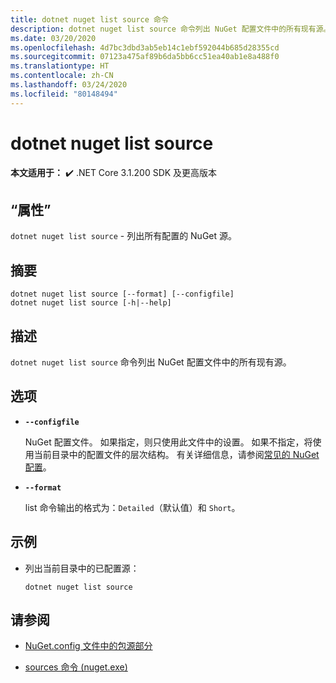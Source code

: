 ```yaml
---
title: dotnet nuget list source 命令
description: dotnet nuget list source 命令列出 NuGet 配置文件中的所有现有源。
ms.date: 03/20/2020
ms.openlocfilehash: 4d7bc3dbd3ab5eb14c1ebf592044b685d28355cd
ms.sourcegitcommit: 07123a475af89b6da5bb6cc51ea40ab1e8a488f0
ms.translationtype: HT
ms.contentlocale: zh-CN
ms.lasthandoff: 03/24/2020
ms.locfileid: "80148494"
---
```

# <a name="dotnet-nuget-list-source"></a>dotnet nuget list source

**本文适用于：** ✔️ .NET Core 3.1.200 SDK 及更高版本

## <a name="name"></a>“属性”

`dotnet nuget list source` - 列出所有配置的 NuGet 源。

## <a name="synopsis"></a>摘要

```dotnetcli
dotnet nuget list source [--format] [--configfile]
dotnet nuget list source [-h|--help]
```

## <a name="description"></a>描述

`dotnet nuget list source` 命令列出 NuGet 配置文件中的所有现有源。

## <a name="options"></a>选项

- **`--configfile`**

  NuGet 配置文件。 如果指定，则只使用此文件中的设置。 如果不指定，将使用当前目录中的配置文件的层次结构。 有关详细信息，请参阅[常见的 NuGet 配置](https://docs.microsoft.com/nuget/consume-packages/configuring-nuget-behavior)。

- **`--format`**

  list 命令输出的格式为：`Detailed`（默认值）和 `Short`。

## <a name="examples"></a>示例

- 列出当前目录中的已配置源：

  ```dotnetcli
  dotnet nuget list source
  ```

## <a name="see-also"></a>请参阅

- [NuGet.config 文件中的包源部分](/nuget/reference/nuget-config-file#package-source-sections)

- [sources 命令 (nuget.exe)](/nuget/reference/cli-reference/cli-ref-sources)

